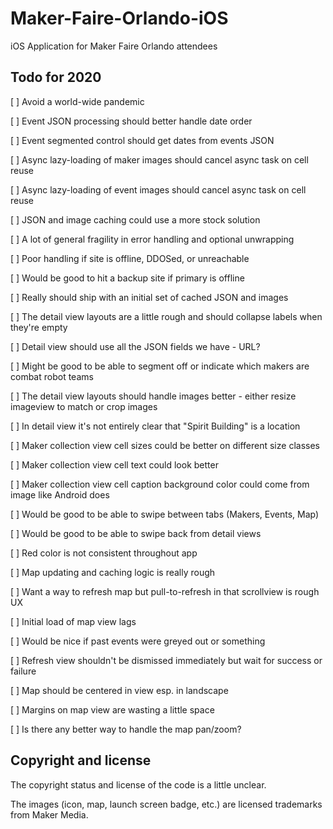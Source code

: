 # Maker-Faire-Orlando-iOS

iOS Application for Maker Faire Orlando attendees

## Todo for 2020

[ ] Avoid a world-wide pandemic

[ ] Event JSON processing should better handle date order

[ ] Event segmented control should get dates from events JSON

[ ] Async lazy-loading of maker images should cancel async task on cell reuse

[ ] Async lazy-loading of event images should cancel async task on cell reuse

[ ] JSON and image caching could use a more stock solution

[ ] A lot of general fragility in error handling and optional unwrapping

[ ] Poor handling if site is offline, DDOSed, or unreachable

[ ] Would be good to hit a backup site if primary is offline

[ ] Really should ship with an initial set of cached JSON and images

[ ] The detail view layouts are a little rough and should collapse labels when they're empty

[ ] Detail view should use all the JSON fields we have - URL?

[ ] Might be good to be able to segment off or indicate which makers are combat robot teams

[ ] The detail view layouts should handle images better - either resize imageview to match or crop images

[ ] In detail view it's not entirely clear that "Spirit Building" is a location

[ ] Maker collection view cell sizes could be better on different size classes

[ ] Maker collection view cell text could look better

[ ] Maker collection view cell caption background color could come from image like Android does

[ ] Would be good to be able to swipe between tabs (Makers, Events, Map)

[ ] Would be good to be able to swipe back from detail views

[ ] Red color is not consistent throughout app

[ ] Map updating and caching logic is really rough

[ ] Want a way to refresh map but pull-to-refresh in that scrollview is rough UX

[ ] Initial load of map view lags 

[ ] Would be nice if past events were greyed out or something

[ ] Refresh view shouldn't be dismissed immediately but wait for success or failure

[ ] Map should be centered in view esp. in landscape

[ ] Margins on map view are wasting a little space

[ ] Is there any better way to handle the map pan/zoom?



## Copyright and license

The copyright status and license of the code is a little unclear.

The images (icon, map, launch screen badge, etc.) are licensed trademarks from Maker Media. 

